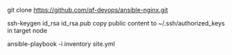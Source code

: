
git clone https://github.com/qf-devops/ansible-nginx.git

ssh-keygen
id_rsa
id_rsa.pub
copy public content to ~/.ssh/authorized_keys in target node 

ansible-playbook -i inventory site.yml
